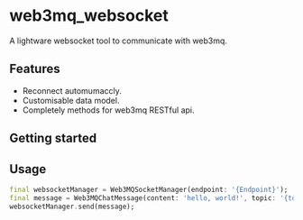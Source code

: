 <!-- 
This README describes the package. If you publish this package to pub.dev,
this README's contents appear on the landing page for your package.

For information about how to write a good package README, see the guide for
[writing package pages](https://dart.dev/guides/libraries/writing-package-pages). 

For general information about developing packages, see the Dart guide for
[creating packages](https://dart.dev/guides/libraries/create-library-packages)
and the Flutter guide for
[developing packages and plugins](https://flutter.dev/developing-packages). 
-->

# web3mq_websocket

A lightware websocket tool to communicate with web3mq.

## Features

- Reconnect automumaccly.
- Customisable data model.
- Completely methods for web3mq RESTful api.

## Getting started

## Usage

```dart
final websocketManager = Web3MQSocketManager(endpoint: '{Endpoint}');
final message = Web3MQChatMessage(content: 'hello, world!', topic: '{topic}');
websocketManager.send(message);
```
